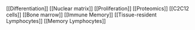 [[Differentiation]]
[[Nuclear matrix]]
[[Proliferation]]
[[Proteomics]]
[[C2C12 cells]]
[[Bone marrow]]
[[Immune Memory]]
[[Tissue-resident Lymphocytes]]
[[Memory Lymphocytes]]
